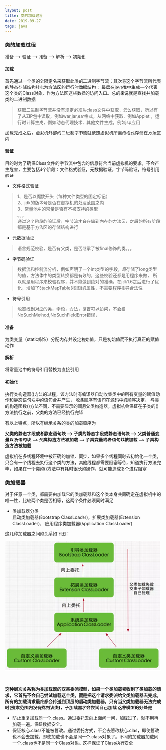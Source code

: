 ```yaml
---
layout: post
title: 类的加载过程
date: 2019-09-27
tags: java
---
```


### **类的加载过程**
准备 --> 验证 --> 准备 --> 解析 --> 初始化

#### **加载**
首先通过一个类的全限定名来获取此类的二进制字节流；其次将这个字节流所代表的静态存储结构转化为方法区的运行时数据结构；
最后在java堆中生成一个代表这个类的Class对象，作为方法区这些数据的访问入口。总的来说就是查找并加载类的二进制数据
<br>
> 获取二进制字节流并没有规定必须从class文件中获取，怎么获取，所以有了从ZIP包中读取，例如war,jar,ear格式，从网络中获取，例如Applet
，运行时计算生成，例如动态代理技术，其他文件生成，例如jsp应用

加载完成之后，虚拟机外部的二进制字节流就按照虚拟机所需的格式存储在方法区内

#### **验证**
目的时为了确保Class文件的字节流中包含的信息符合当前虚拟机的要求，不会产生危害，主要包括4个阶段：文件格式验证，元数据验证，字节码验证，符号引用验证

+ 文件格式验证
> 1、是否以魔数开头（每种文件类型的固定标记）  
2、jdk的版本号是否在虚拟机的处理范围之内  
3、常量池中的常量是否有不被支持的类型  
。。。  
通过这个阶段的验证后，字节流才会存储到内存的方法区，之后的所有阶段都是基于方法区的存储结构进行
+ 元数据验证  
> 语言规范校验，是否有父类，是否继承了被final修饰的类。。。
+ 字节码验证  
> 数据流和控制流分析，例如声明了一个int类型的字段，却存储了long类型的值，方法体中的类型转换都是有效的，这些校验还都是用程序来做，
所以就是用程序来校验程序，并不能做到绝对的准确，在jdk1.6之后进行了优化，增加了StackMapTable(栈图)的属性，不需要程序推导合法性
+ 符号引用  
> 能否找到对应的类，字段，方法，是否可以访问，不会报NoSuchMethod,NoSuchFieldError错误，

#### **准备** 
为类变量（static修饰）分配内存并设定初始值，只是初始值而不执行真正的赋值动作

#### **解析**
将常量池中的符号引用替换为直接引用

#### **初始化**
执行类构造器<clinit>()方法的过程，该方法时有编译器自动收集类中的所有变量的赋值动作和静态语句块中的语句合并产生，
收集顺序有语句在源码中的顺序决定，
与类的构造函数<init>()方法不同，不需要显示的调用父类构造器，虚拟机会保证在子类的<clinit>()方法执行之前，父类的方法已经执行完毕  

有以上特点，所以有继承关系的类的加载顺序为  
 
**父类的静态字段或者静态语句块 --> 子类的静态字段或静态语句块 --> 父类普通变量以及语句块 --> 父类构造方法被加载 --> 子类变量或者语句块被加载 --> 子类构造方法被加载**

虚拟机在多线程环境中被正确的加锁、同步，如果多个线程同时去初始化一个类，只会有一个线程去执行这个类的<clinit>方法，其他线程都需要阻塞等待，知道执行方法完毕，如果在一个类的<clinit>()方法中有耗时很长的操作，就可能造成多个进程阻塞

### **类加载器**

对于任意一个类，都需要由加载它的类加载器和这个类本身共同确定在虚拟机中的唯一性，比较两个类是否相等，这两个条件必须同时满足

+ 类加载器分类  
启动类加载器(Bootstrap ClassLoader)，扩展类加载器(Extension ClassLoader)， 应用程序类加载器(Application ClassLoader)

这几种加载器之间的关系如下图：

![](/images/posts/类加载顺序/a1.png)

<br>

**这种层次关系称为类加载器的双亲委派模型，如果一个类加载器收到了类加载的请求，它首先不会自己尝试加载这个类，而是把这个请求委派给父类加载器去完成，所有的加载请求最终都会传送到顶层的启动类加载器，只有当父类加载器无法完成时(搜索范围内没有找到该类)，子加载器才会尝试自己加载
这种模型的好处是**
+ 防止重复加载同一个.class。通过委托去向上面问一问，加载过了，就不用再加载一遍。保证数据安全。
+ 保证核心.class不能被篡改。通过委托方式，不会去篡改核心.clas，即使篡改也不会去加载，即使加载也不会是同一个.class对象了。不同的加载器加载同一个.class也不是同一个Class对象。这样保证了Class执行安全